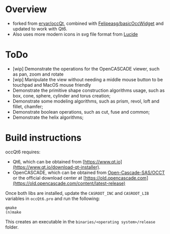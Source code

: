 # Overview
* forked from [eryar/occQt](https://github.com/eryar/occQt), combined with [Felipeasg/basicOccWidget](https://github.com/Felipeasg/basicOccWidget) and updated to work with Qt6. 
* Also uses more modern icons in svg file format from [Lucide](https://github.com/lucide-icons/lucide)


# ToDo
* [wip] Demonstrate the operations for the OpenCASCADE viewer, such as pan, zoom and rotate
* [wip] Manipulate the view without needing a middle mouse button to be touchpad and MacOS mouse friendly
* Demonstrate the primitive shape construction algorithms usage, such as box, cone, sphere, cylinder and torus creation;
* Demonstrate some modeling algorithms, such as prism, revol, loft and fillet, chamfer;
* Demonstrate boolean operations, such as cut, fuse and common;
* Demonstrate the helix algorithms;

# Build instructions
occQt6 requires:
* Qt6, which can be obtained from [https://www.qt.io](https://www.qt.io/download-qt-installer).
* OpenCASCADE, which can be obtained from [Open-Cascade-SAS/OCCT](https://github.com/Open-Cascade-SAS/OCCT) or the official download center at [https://old.opencascade.com](https://old.opencascade.com/content/latest-release)

Once both libs are installed, update the `CASROOT_INC` and `CASROOT_LIB` variables in `occQt6.pro` and run the following:
```
qmake
(n)make
```
This creates an executable in the `binaries/<operating system>/release` folder.
